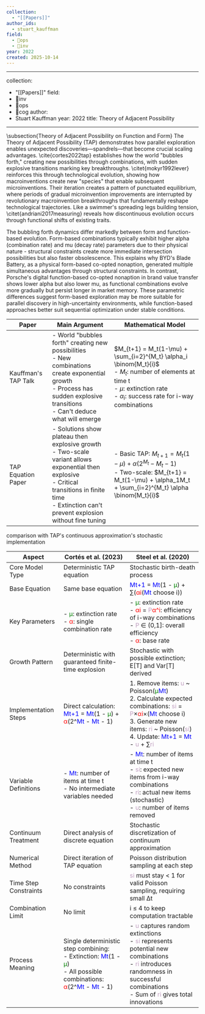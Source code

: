 ```yaml
---
collection:
  - "[[Papers]]"
author_ids:
  - stuart_kauffman
field:
  - 🐙ops
  - 🐢inv
year: 2022
created: 2025-10-14
---
```


---
collection:
  - "[[Papers]]"
field:
  - 🐢inv
  - 🐙ops
  - 👾cog
author:
  - Stuart Kauffman
year: 2022
title: Theory of Adjacent Possibility
---

\subsection{Theory of Adjacent Possibility on Function and Form}
The Theory of Adjacent Possibility (TAP) demonstrates how parallel exploration enables unexpected discoveries—spandrels—that become crucial scaling advantages. \cite{cortes2022tap} establishes how the world "bubbles forth," creating new possibilities through combinations, with sudden explosive transitions marking key breakthroughs. \citet{mokyr1992lever} reinforces this through technological evolution, showing how macroinventions create new "species" that enable subsequent microinventions. Their iteration creates a pattern of punctuated equilibrium, where periods of gradual microinvention improvements are interrupted by revolutionary macroinvention breakthroughs that fundamentally reshape technological trajectories. Like a swimmer's spreading legs building tension, \citet{andriani2017measuring} reveals how discontinuous evolution occurs through functional shifts of existing traits. 

The bubbling forth dynamics differ markedly between form and function-based evolution. Form-based combinations typically exhibit higher alpha (combination rate) and mu (decay rate) parameters due to their physical nature - structural constraints create more immediate intersection possibilities but also faster obsolescence. This explains why BYD's Blade Battery, as a physical form-based co-opted nonaption, generated multiple simultaneous advantages through structural constraints. In contrast, Porsche's digital function-based co-opted nonaption in brand value transfer shows lower alpha but also lower mu, as functional combinations evolve more gradually but persist longer in market memory. These parametric differences suggest form-based exploration may be more suitable for parallel discovery in high-uncertainty environments, while function-based approaches better suit sequential optimization under stable conditions.



| Paper               | Main Argument                                                                                                                                                                                                | Mathematical Model                                                                                                                                                                          |
| ------------------- | ------------------------------------------------------------------------------------------------------------------------------------------------------------------------------------------------------------ | ------------------------------------------------------------------------------------------------------------------------------------------------------------------------------------------- |
| Kauffman's TAP Talk | - World "bubbles forth" creating new possibilities<br>- New combinations create exponential growth<br>- Process has sudden explosive transitions<br>- Can't deduce what will emerge                          | $M_{t+1} = M_t(1-\mu) + \sum_{i=2}^{M_t} \alpha_i \binom{M_t}{i}$<br>- $M_t$: number of elements at time t<br>- $\mu$: extinction rate<br>- $\alpha_i$: success rate for i-way combinations |
| TAP Equation Paper  | - Solutions show plateau then explosive growth<br>- Two-scale variant allows exponential then explosive<br>- Critical transitions in finite time<br>- Extinction can't prevent explosion without fine tuning | - Basic TAP: $M_{t+1} = M_t(1-\mu) + \alpha(2^{M_t} - M_t - 1)$<br>- Two-scale: $M_{t+1} = M_t(1-\mu) + \alpha_1M_t + \sum_{i=2}^{M_t} \alpha \binom{M_t}{i}$                               |

comparison with TAP's continuous approximation's stochastic implementation

| Aspect                | Cortés et al. (2023)                                                                                                                                                                                                                               | Steel et al. (2020)                                                                                                                                                                                                                                                                                                                                                                                                                                                                                                                                  |
| --------------------- | -------------------------------------------------------------------------------------------------------------------------------------------------------------------------------------------------------------------------------------------------- | ---------------------------------------------------------------------------------------------------------------------------------------------------------------------------------------------------------------------------------------------------------------------------------------------------------------------------------------------------------------------------------------------------------------------------------------------------------------------------------------------------------------------------------------------------- |
| Core Model Type       | Deterministic TAP equation                                                                                                                                                                                                                         | Stochastic birth-death process                                                                                                                                                                                                                                                                                                                                                                                                                                                                                                                       |
| Base Equation         | Same base equation                                                                                                                                                                                                                                 | <font color="blue">Mt+1</font> = <font color="blue">Mt</font>(1 - <font color="green">μ</font>) + ∑(<font color="red">αi</font>(<font color="blue">Mt</font> choose i))                                                                                                                                                                                                                                                                                                                                                                              |
| Key Parameters        | - <font color="green">μ</font>: extinction rate<br>- <font color="red">α</font>: single combination rate                                                                                                                                           | - <font color="green">μ</font>: extinction rate<br>- <font color="red">αi</font> = <font color="#C0A0C0">P</font><font color="red">α^i</font>: efficiency of i-way combinations<br>- <font color="#C0A0C0">P</font> ∈ (0,1]: overall efficiency<br>- <font color="red">α</font>: base rate                                                                                                                                                                                                                                                           |
| Growth Pattern        | Deterministic with guaranteed finite-time explosion                                                                                                                                                                                                | Stochastic with possible extinction; E[T] and Var[T] derived                                                                                                                                                                                                                                                                                                                                                                                                                                                                                         |
| Implementation Steps  | Direct calculation:<br><font color="blue">Mt+1</font> = <font color="blue">Mt</font>(1 - <font color="green">μ</font>) + <font color="red">α</font>(2^<font color="blue">Mt</font> - <font color="blue">Mt</font> - 1)                             | 1. Remove items: <font color="#C0A0C0">u</font> ~ Poisson(<font color="green">μ</font><font color="blue">Mt</font>)<br>2. Calculate expected combinations: <font color="#C0A0C0">si</font> = <font color="#C0A0C0">P</font>×<font color="red">αi</font>×(<font color="blue">Mt</font> choose i)<br>3. Generate new items: <font color="#C0A0C0">ri</font> ~ Poisson(<font color="#C0A0C0">si</font>)<br>4. Update: <font color="blue">Mt+1</font> = <font color="blue">Mt</font> - <font color="#C0A0C0">u</font> + ∑<font color="#C0A0C0">ri</font> |
| Variable Definitions  | - <font color="blue">Mt</font>: number of items at time t<br>- No intermediate variables needed                                                                                                                                                    | - <font color="blue">Mt</font>: number of items at time t<br>- <font color="#C0A0C0">si</font>: expected new items from i-way combinations<br>- <font color="#C0A0C0">ri</font>: actual new items (stochastic)<br>- <font color="#C0A0C0">u</font>: number of items removed                                                                                                                                                                                                                                                                          |
| Continuum Treatment   | Direct analysis of discrete equation                                                                                                                                                                                                               | Stochastic discretization of continuum approximation                                                                                                                                                                                                                                                                                                                                                                                                                                                                                                 |
| Numerical Method      | Direct iteration of TAP equation                                                                                                                                                                                                                   | Poisson distribution sampling at each step                                                                                                                                                                                                                                                                                                                                                                                                                                                                                                           |
| Time Step Constraints | No constraints                                                                                                                                                                                                                                     | <font color="#C0A0C0">si</font> must stay < 1 for valid Poisson sampling, requiring small Δt                                                                                                                                                                                                                                                                                                                                                                                                                                                         |
| Combination Limit     | No limit                                                                                                                                                                                                                                           | i ≤ 4 to keep computation tractable                                                                                                                                                                                                                                                                                                                                                                                                                                                                                                                  |
| Process Meaning       | Single deterministic step combining:<br>- Extinction: <font color="blue">Mt</font>(1 - <font color="green">μ</font>)<br>- All possible combinations: <font color="red">α</font>(2^<font color="blue">Mt</font> - <font color="blue">Mt</font> - 1) | - <font color="#C0A0C0">u</font> captures random extinctions<br>- <font color="#C0A0C0">si</font> represents potential new combinations<br>- <font color="#C0A0C0">ri</font> introduces randomness in successful combinations<br>- Sum of <font color="#C0A0C0">ri</font> gives total innovations                                                                                                                                                                                                                                                    |